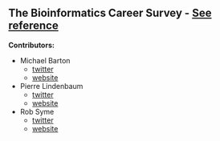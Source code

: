 ## The Bioinformatics Career Survey - [See reference][reference]

**Contributors:**

* Michael Barton
   * [twitter][mb_twit]
   * [website][mb_web]
* Pierre Lindenbaum 
   * [twitter][pl_twit]
   * [website][pl_web]
* Rob Syme
   * [twitter][rs_twit]
   * [website][rs_web]

[reference]: http://biostar.stackexchange.com/questions/12663

[mb_twit]: http://twitter.com/#!/michaelbarton
[pl_twit]: http://twitter.com/#!/yokofakun
[rs_twit]: http://twitter.com/#!/robsyme

[mb_web]: http://www.michaelbarton.me.uk/
[pl_web]: http://plindenbaum.blogspot.com/
[rs_web]: http://robsyme.com/
